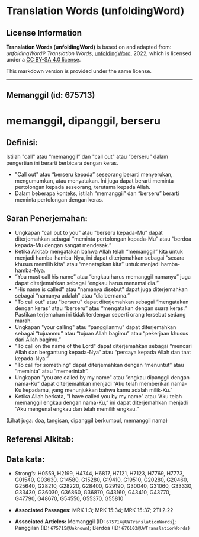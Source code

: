 # Translation Words (unfoldingWord)

## License Information

**Translation Words (unfoldingWord)** is based on and adapted from: _unfoldingWord® Translation Words_, [unfoldingWord](https://unfoldingword.org/utw), 2022, which is licensed under a [CC BY-SA 4.0 license](https://creativecommons.org/licenses/by-sa/4.0/legalcode.en).

This markdown version is provided under the same license.



--------------------------------

## Memanggil (id: 675713)

memanggil, dipanggil, berseru
=============================

Definisi:
---------

Istilah "call" atau “memanggil” dan "call out" atau “berseru” dalam pengertian ini berarti berbicara dengan keras.

* "Call out" atau “berseru kepada” seseorang berarti menyerukan, mengumumkan, atau menyatakan. Ini juga dapat berarti meminta pertolongan kepada seseorang, terutama kepada Allah.
* Dalam beberapa konteks, istilah “memanggil” dan “berseru” berarti meminta pertolongan dengan keras.

Saran Penerjemahan:
-------------------

* Ungkapan "call out to you" atau “berseru kepada\-Mu” dapat diterjemahkan sebagai “meminta pertolongan kepada\-Mu” atau “berdoa kepada\-Mu dengan sangat mendesak.”
* Ketika Alkitab mengatakan bahwa Allah telah “memanggil” kita untuk menjadi hamba\-hamba\-Nya, ini dapat diterjemahkan sebagai “secara khusus memilih kita” atau “menetapkan kita” untuk menjadi hamba\-hamba\-Nya.
* “You must call his name” atau “engkau harus memanggil namanya” juga dapat diterjemahkan sebagai “engkau harus menamai dia.”
* "His name is called" atau “namanya disebut” dapat juga diterjemahkan sebagai “namanya adalah” atau “dia bernama.”
* "To call out" atau "berseru" dapat diterjemahkan sebagai “mengatakan dengan keras” atau “berseru” atau “mengatakan dengan suara keras.” Pastikan terjemahan ini tidak terdengar seperti orang tersebut sedang marah.
* Ungkapan "your calling" atau “panggilanmu” dapat diterjemahkan sebagai “tujuanmu” atau “tujuan Allah bagimu” atau “pekerjaan khusus dari Allah bagimu.”
* "To call on the name of the Lord" dapat diterjemahkan sebagai “mencari Allah dan bergantung kepada\-Nya” atau “percaya kepada Allah dan taat kepada\-Nya.”
* "To call for something" dapat diterjemahkan dengan “menuntut” atau “meminta” atau “memerintah”.
* Ungkapan "you are called by my name" atau “engkau dipanggil dengan nama\-Ku” dapat diterjemahkan menjadi “Aku telah memberikan nama\-Ku kepadamu, yang menunjukkan bahwa kamu adalah milik\-Ku.”
* Ketika Allah berkata, "I have called you by my name" atau “Aku telah memanggil engkau dengan nama\-Ku,” ini dapat diterjemahkan menjadi “Aku mengenal engkau dan telah memilih engkau.”

(Lihat juga: doa, tangisan, dipanggil berkumpul, memanggil nama)

Referensi Alkitab:
------------------

Data kata:
----------

* Strong’s: H0559, H2199, H4744, H6817, H7121, H7123, H7769, H7773, G01540, G03630, G14580, G15280, G19410, G19510, G20280, G20460, G25640, G28210, G28220, G28400, G29190, G30040, G31060, G33330, G33430, G36030, G36860, G36870, G43160, G43410, G43770, G47790, G48670, G54550, G55370, G55810

* **Associated Passages:** MRK 1:3; MRK 15:34; MRK 15:37; 2TI 2:22
* **Associated Articles:** Memanggil (ID: `675714@UWTranslationWords`); Panggilan (ID: `675715@Unknown`); Berdoa (ID: `676103@UWTranslationWords`)


